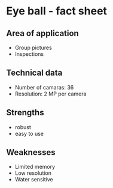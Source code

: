 # Eye ball - fact sheet

## Area of application
* Group pictures
* Inspections

## Technical data
* Number of camaras: 36
* Resolution: 2 MP per camera

## Strengths
* robust
* easy to use

## Weaknesses
* Limited memory
* Low resolution
* Water sensitive
